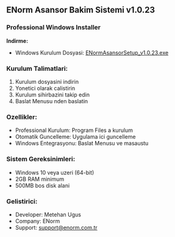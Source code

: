 ﻿## ENorm Asansor Bakim Sistemi v1.0.23

### Professional Windows Installer

**Indirme:**
- Windows Kurulum Dosyasi: [ENormAsansorSetup_v1.0.23.exe](https://github.com/metehan-ugus/ENorm-Release/releases/latest/download/ENormAsansorSetup_v1.0.23.exe)

### Kurulum Talimatlari:
1. Kurulum dosyasini indirin
2. Yonetici olarak calistirin
3. Kurulum sihirbazini takip edin
4. Baslat Menusu nden baslatin

### Ozellikler:
- Professional Kurulum: Program Files a kurulum
- Otomatik Guncelleme: Uygulama ici guncelleme
- Windows Entegrasyonu: Baslat Menusu ve masaustu

### Sistem Gereksinimleri:
- Windows 10 veya uzeri (64-bit)
- 2GB RAM minimum
- 500MB bos disk alani

### Gelistirici:
- Developer: Metehan Ugus
- Company: ENorm
- Support: support@enorm.com.tr

